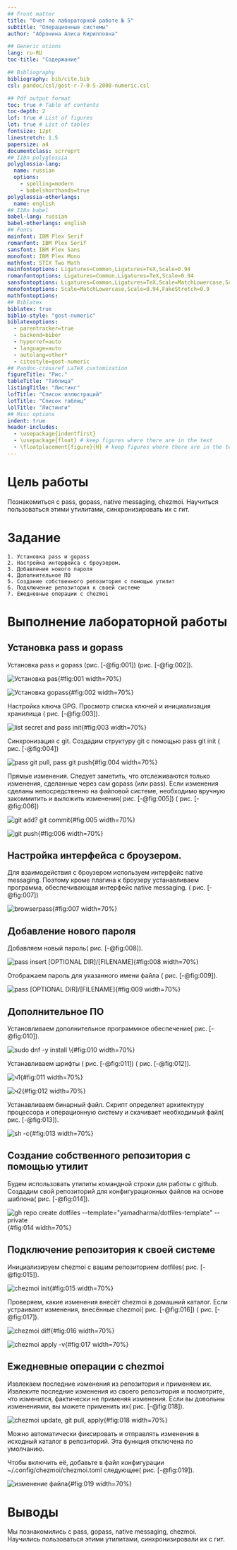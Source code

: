 ```yaml
---
## Front matter
title: "Очет по лабораторной работе № 5"
subtitle: "Операционные системы"
author: "Абронина Алиса Кирилловна"

## Generic otions
lang: ru-RU
toc-title: "Содержание"

## Bibliography
bibliography: bib/cite.bib
csl: pandoc/csl/gost-r-7-0-5-2008-numeric.csl

## Pdf output format
toc: true # Table of contents
toc-depth: 2
lof: true # List of figures
lot: true # List of tables
fontsize: 12pt
linestretch: 1.5
papersize: a4
documentclass: scrreprt
## I18n polyglossia
polyglossia-lang:
  name: russian
  options:
	- spelling=modern
	- babelshorthands=true
polyglossia-otherlangs:
  name: english
## I18n babel
babel-lang: russian
babel-otherlangs: english
## Fonts
mainfont: IBM Plex Serif
romanfont: IBM Plex Serif
sansfont: IBM Plex Sans
monofont: IBM Plex Mono
mathfont: STIX Two Math
mainfontoptions: Ligatures=Common,Ligatures=TeX,Scale=0.94
romanfontoptions: Ligatures=Common,Ligatures=TeX,Scale=0.94
sansfontoptions: Ligatures=Common,Ligatures=TeX,Scale=MatchLowercase,Scale=0.94
monofontoptions: Scale=MatchLowercase,Scale=0.94,FakeStretch=0.9
mathfontoptions:
## Biblatex
biblatex: true
biblio-style: "gost-numeric"
biblatexoptions:
  - parentracker=true
  - backend=biber
  - hyperref=auto
  - language=auto
  - autolang=other*
  - citestyle=gost-numeric
## Pandoc-crossref LaTeX customization
figureTitle: "Рис."
tableTitle: "Таблица"
listingTitle: "Листинг"
lofTitle: "Список иллюстраций"
lotTitle: "Список таблиц"
lolTitle: "Листинги"
## Misc options
indent: true
header-includes:
  - \usepackage{indentfirst}
  - \usepackage{float} # keep figures where there are in the text
  - \floatplacement{figure}{H} # keep figures where there are in the text
---
```


# Цель работы

Познакомиться с pass, gopass, native messaging, chezmoi. Научиться пользоваться этими утилитами, синхронизировать их с гит.

# Задание


    1. Установка pass и gopass 
    2. Настройка интерфейса с броузером. 
    3. Добавление нового пароля
    4. Дополнительное ПО
    5. Создание собственного репозитория с помощью утилит
    6. Подключение репозитория к своей системе
    7. Ежедневные операции с chezmoi

# Выполнение лабораторной работы

## Установка pass и gopass 

 Установка pass и gopass (рис. [-@fig:001]) (рис. [-@fig:002]).

![Установка pas ](image/1){#fig:001 width=70%}

![Установка gopass ](image/2){#fig:002 width=70%}

Настройка ключа GPG. Просмотр списка ключей и инициализация хранилища ( рис. [-@fig:003]).

![list secret and pass init ](image/3){#fig:003 width=70%} 

Синхронизация с git. Создадим структуру git с помощью pass git init ( рис. [-@fig:004]) 

![ pass git pull, pass git push ](image/4){#fig:004 width=70%} 

Прямые изменения. Следует заметить, что отслеживаются только изменения, сделанные через сам gopass (или pass). Если изменения сделаны непосредственно на файловой системе, необходимо вручную закоммитить и выложить изменения( рис. [-@fig:005]) ( рис. [-@fig:006]) 

![git add? git commit ](image/5){#fig:005 width=70%}  

![ git push ](image/6){#fig:006 width=70%} 

## Настройка интерфейса с броузером. 

Для взаимодействия с броузером используем интерфейс native messaging. Поэтому кроме плагина к броузеру устанавливаем программа, обеспечивающая интерфейс native messaging. ( рис. [-@fig:007]) 

![ browserpass](image/7){#fig:007 width=70%} 

## Добавление нового пароля

Добавляем новый пароль( рис. [-@fig:008]).

![pass insert [OPTIONAL DIR]/[FILENAME] ](image/8){#fig:008 width=70%} 

Отображаем пароль для указанного имени файла ( рис. [-@fig:009]).

![pass [OPTIONAL DIR]/[FILENAME] ](image/9){#fig:009 width=70%} 

## Дополнительное ПО

Установливаем дополнительное программное обеспечение( рис. [-@fig:010]).

![sudo dnf -y install \ ](image/10){#fig:010 width=70%} 

Устанавливаем шрифты ( рис. [-@fig:011]) ( рис. [-@fig:012]).

![ч1 ](image/11){#fig:011 width=70%} 

![ч2 ](image/12){#fig:012 width=70%} 

Устанавливаем бинарный файл. Скрипт определяет архитектуру процессора и операционную систему и скачивает необходимый файл( рис. [-@fig:013]).

![sh -c](image/13){#fig:013 width=70%} 

## Создание собственного репозитория с помощью утилит

Будем использовать утилиты командной строки для работы с github. Создадим свой репозиторий для конфигурационных файлов на основе шаблона( рис. [-@fig:014]).

![gh repo create dotfiles --template="yamadharma/dotfiles-template" --private](image/14){#fig:014 width=70%} 

## Подключение репозитория к своей системе

Инициализируем chezmoi с вашим репозиторием dotfiles( рис. [-@fig:015]).

![chezmoi init](image/15){#fig:015 width=70%} 

Проверяем, какие изменения внесёт chezmoi в домашний каталог. Если  устраивают изменения, внесённые chezmoi( рис. [-@fig:016]) ( рис. [-@fig:017]).

![chezmoi diff](image/16){#fig:016 width=70%} 

![chezmoi apply -v](image/17){#fig:017 width=70%} 

## Ежедневные операции c chezmoi

Извлекаем последние изменения из репозитория и применяем их.    Извлеките последние изменения из своего репозитория и посмотрите, что изменится, фактически не применяя изменения. Если вы довольны изменениями, вы можете применить их( рис. [-@fig:018]).

![chezmoi update, git pull, apply](image/18){#fig:018 width=70%} 

Можно автоматически фиксировать и отправлять изменения в исходный каталог в репозиторий.
Эта функция отключена по умолчанию.

Чтобы включить её, добавьте в файл конфигурации ~/.config/chezmoi/chezmoi.toml следующее( рис. [-@fig:019]).

![изменение файла](image/19){#fig:019 width=70%}    

# Выводы

Мы познакомились с pass, gopass, native messaging, chezmoi. Научились пользоваться этими утилитами, синхронизировали их с гит.

